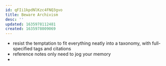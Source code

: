 ```yaml
---
id: qFIi1kpdNlKzc4FNQ3gvo
title: Beware Archivism
desc: ''
updated: 1635978112481
created: 1635978009069
---
```


- resist the temptation to fit everything neatly into a taxonomy, with full-specified tags and citations
- reference notes only need to jog your memory
- 

